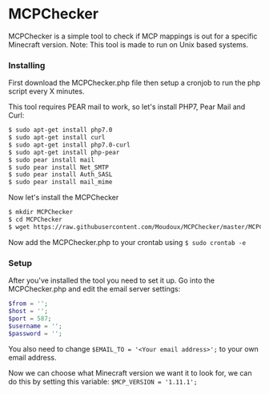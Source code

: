 # MCPChecker
MCPChecker is a simple tool to check if MCP mappings is out for a specific Minecraft version. Note: This tool is made to run on Unix based systems.

### Installing

First download the MCPChecker.php file then setup a cronjob to run the php script every X minutes. 

This tool requires PEAR mail to work, so let's install PHP7, Pear Mail and Curl:

```sh
$ sudo apt-get install php7.0
$ sudo apt-get install curl
$ sudo apt-get install php7.0-curl
$ sudo apt-get install php-pear
$ sudo pear install mail
$ sudo pear install Net_SMTP
$ sudo pear install Auth_SASL
$ sudo pear install mail_mime
```

Now let's install the MCPChecker

```sh
$ mkdir MCPChecker
$ cd MCPChecker
$ wget https://raw.githubusercontent.com/Moudoux/MCPChecker/master/MCPChecker.php
```

Now add the MCPChecker.php to your crontab using `$ sudo crontab -e`

### Setup

After you've installed the tool you need to set it up. Go into the MCPChecker.php and edit the email server settings:

```php
$from = '';
$host = '';
$port = 587;
$username = '';
$password = '';
```

You also need to change `$EMAIL_TO = '<Your email address>';` to your own email address.

Now we can choose what Minecraft version we want it to look for, we can do this by setting this variable: `$MCP_VERSION = '1.11.1';`
